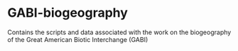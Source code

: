# GABI-biogeography
Contains the scripts and data associated with the work on the biogeography of the Great American Biotic Interchange (GABI)
